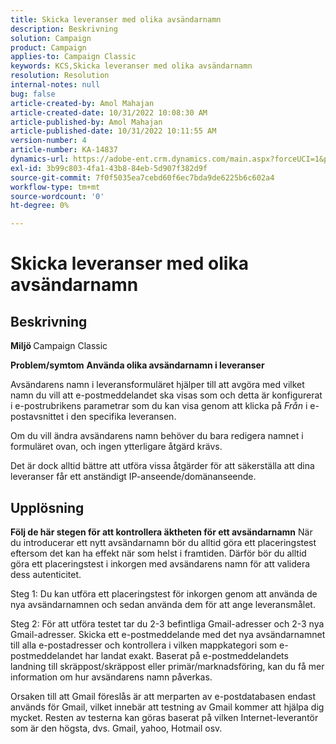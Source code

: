 ```yaml
---
title: Skicka leveranser med olika avsändarnamn
description: Beskrivning
solution: Campaign
product: Campaign
applies-to: Campaign Classic
keywords: KCS,Skicka leveranser med olika avsändarnamn
resolution: Resolution
internal-notes: null
bug: false
article-created-by: Amol Mahajan
article-created-date: 10/31/2022 10:08:30 AM
article-published-by: Amol Mahajan
article-published-date: 10/31/2022 10:11:55 AM
version-number: 4
article-number: KA-14837
dynamics-url: https://adobe-ent.crm.dynamics.com/main.aspx?forceUCI=1&pagetype=entityrecord&etn=knowledgearticle&id=fddd9bf4-0359-ed11-9561-6045bd006079
exl-id: 3b99c803-4fa1-43b8-84eb-5d907f382d9f
source-git-commit: 7f0f5035ea7cebd60f6ec7bda9de6225b6c602a4
workflow-type: tm+mt
source-wordcount: '0'
ht-degree: 0%

---
```


# Skicka leveranser med olika avsändarnamn

## Beskrivning

<b>Miljö</b><b> </b>
Campaign Classic


<b>Problem/symtom</b>
<b>Använda olika avsändarnamn i leveranser</b>

Avsändarens namn i leveransformuläret hjälper till att avgöra med vilket namn du vill att e-postmeddelandet ska visas som och detta är konfigurerat i e-postrubrikens parametrar som du kan visa genom att klicka på *Från* i e-postavsnittet i den specifika leveransen.

Om du vill ändra avsändarens namn behöver du bara redigera namnet i formuläret ovan, och ingen ytterligare åtgärd krävs.

Det är dock alltid bättre att utföra vissa åtgärder för att säkerställa att dina leveranser får ett anständigt IP-anseende/domänanseende.






## Upplösning

<b>Följ de här stegen för att kontrollera äktheten för ett avsändarnamn</b>
När du introducerar ett nytt avsändarnamn bör du alltid göra ett placeringstest eftersom det kan ha effekt när som helst i framtiden. Därför bör du alltid göra ett placeringstest i inkorgen med avsändarens namn för att validera dess autenticitet.

Steg 1: Du kan utföra ett placeringstest för inkorgen genom att använda de nya avsändarnamnen och sedan använda dem för att ange leveransmålet.

Steg 2: För att utföra testet tar du 2-3 befintliga Gmail-adresser och 2-3 nya Gmail-adresser. Skicka ett e-postmeddelande med det nya avsändarnamnet till alla e-postadresser och kontrollera i vilken mappkategori som e-postmeddelandet har landat exakt. Baserat på e-postmeddelandets landning till skräppost/skräppost eller primär/marknadsföring, kan du få mer information om hur avsändarens namn påverkas.

Orsaken till att Gmail föreslås är att merparten av e-postdatabasen endast används för Gmail, vilket innebär att testning av Gmail kommer att hjälpa dig mycket. Resten av testerna kan göras baserat på vilken Internet-leverantör som är den högsta, dvs. Gmail, yahoo, Hotmail osv.
